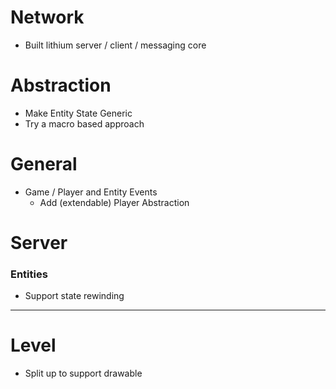 # Network

- Built lithium server / client / messaging core

# Abstraction

- Make Entity State Generic
- Try a macro based approach

# General

- Game / Player and Entity Events
    - Add (extendable) Player Abstraction

# Server 

### Entities

- Support state rewinding

---------------------------------------------

# Level 

- Split up to support drawable

